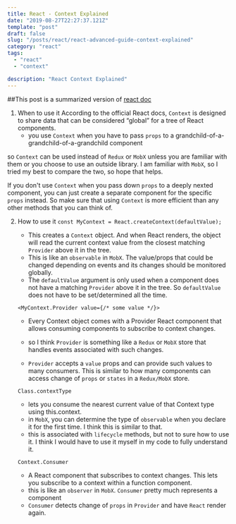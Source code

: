 ```yaml
---
title: React - Context Explained
date: "2019-08-27T22:27:37.121Z"
template: "post"
draft: false
slug: "/posts/react/react-advanced-guide-context-explained"
category: "react"
tags:
  - "react"
  - "context"

description: "React Context Explained"
---
```


##This post is a summarized version of [react doc](https://reactjs.org/docs/context.html)

1. When to use it
   According to the official React docs, `Context` is designed to share data that can be considered “global” for a tree of React components.
   - you use `Context` when you have to pass `props` to a grandchild-of-a-grandchild-of-a-grandchild component

so `Context` can be used instead of `Redux` or `MobX` unless you are familiar with them or you choose to use an outside library. I am familiar with `MobX`, so I tried my best to compare the two, so hope that helps.

If you don't use `Context` when you pass down `props` to a deeply nexted component, you can just create a separate component for the specific `props` instead. So make sure that using `Context` is more efficient than any other methods that you can think of.

2. How to use it
   `const MyContext = React.createContext(defaultValue);`

   - This creates a `Context` object. And when React renders, the object will read the current context value from the closest matching `Provider` above it in the tree.
   - This is like an `observable` in `MobX`. The value/props that could be changed depending on events and its changes should be monitored globally.
   - The `defaultValue` argument is only used when a component does not have a matching `Provider` above it in the tree. So `defaultValue` does not have to be set/determined all the time.

   `<MyContext.Provider value={/* some value */}>`

   - Every Context object comes with a Provider React component that allows consuming components to subscribe to context changes.

   - so I think `Provider` is something like a `Redux` or `MobX` store that handles events associated with such changes.

   - `Provider` accepts a `value` props and can provide such values to many consumers. This is similar to how many components can access change of `props` or `states` in a `Redux/MobX` store.

   `Class.contextType`

   - lets you consume the nearest current value of that Context type using this.context.
   - in `MobX`, you can determine the type of `observable` when you declare it for the first time. I think this is similar to that.
   - this is associated with `lifecycle` methods, but not to sure how to use it. I think I would have to use it myself in my code to fully understand it.

   `Context.Consumer`

   - A React component that subscribes to context changes. This lets you subscribe to a context within a function component.
   - this is like an `observer` in `MobX`. `Consumer` pretty much represents a component
   - `Consumer` detects change of `props` in `Provider` and have `React` render again.
